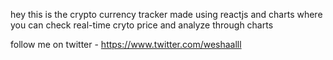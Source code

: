 hey this is the crypto currency tracker made using reactjs and charts where you can check real-time cryto price and analyze through charts

follow me on twitter - https://www.twitter.com/weshaalll

